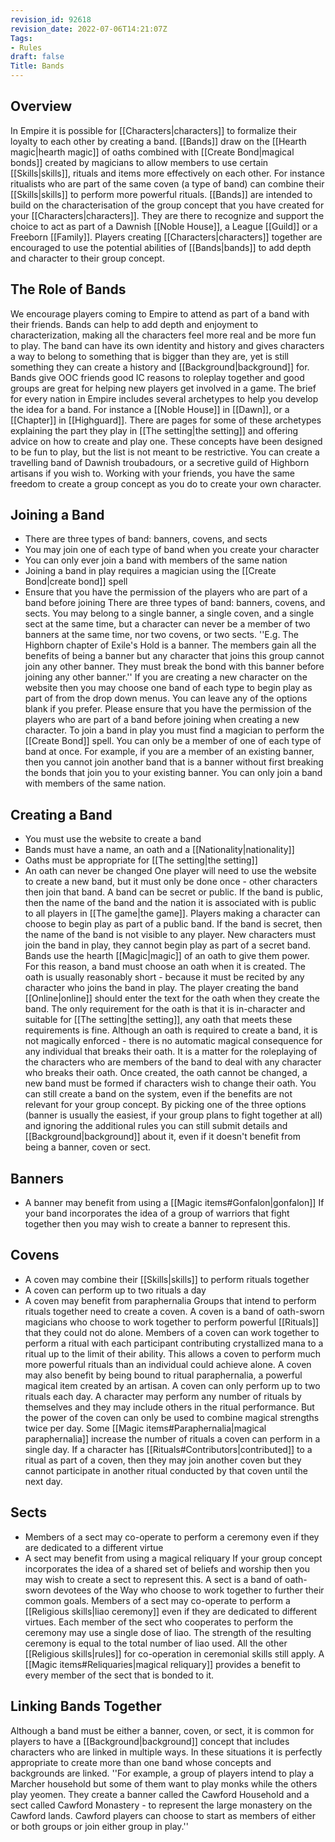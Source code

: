 ```yaml
---
revision_id: 92618
revision_date: 2022-07-06T14:21:07Z
Tags:
- Rules
draft: false
Title: Bands
---
```

## Overview
In Empire it is possible for [[Characters|characters]] to formalize their loyalty to each other by creating a band. [[Bands]] draw on the [[Hearth magic|hearth magic]] of 
oaths combined with [[Create Bond|magical bonds]] created by magicians to allow members to use certain [[Skills|skills]], rituals and items more effectively on each other. For instance ritualists who are part of the same coven (a type of band) can combine their [[Skills|skills]] to perform more powerful rituals.
[[Bands]] are intended to build on the characterisation of the group concept that you have created for your [[Characters|characters]]. They are there to recognize and support the choice to act as part of a Dawnish [[Noble House]], a League [[Guild]] or a Freeborn [[Family]]. Players creating [[Characters|characters]] together are encouraged to use the potential abilities of [[Bands|bands]] to add depth and character to their group concept.
## The Role of Bands
We encourage players coming to Empire to attend as part of a band with their friends. Bands can help to add depth and enjoyment to characterization, making all the characters feel more real and be more fun to play. The band can have its own identity and history and gives characters a way to belong to something that is bigger than they are, yet is still something they can create a history and [[Background|background]] for. Bands give OOC friends good IC reasons to roleplay together and good groups are great for helping new players get involved in a game. 
The brief for every nation in Empire includes several archetypes to help you develop the idea for a band. For instance a [[Noble House]] in [[Dawn]], or a [[Chapter]] in [[Highguard]]. There are pages for some of these archetypes explaining the part they play in [[The setting|the setting]] and offering advice on how to create and play one. These concepts have been designed to be fun to play, but the list is not meant to be restrictive. You can create a travelling band of Dawnish troubadours, or a secretive guild of Highborn artisans if you wish to. Working with your friends, you have the same freedom to create a group concept as you do to create your own character.
## Joining a Band
* There are three types of band: banners, covens, and sects
* You may join one of each type of band when you create your character
* You can only ever join a band with members of the same nation
* Joining a band in play requires a magician using the [[Create Bond|create bond]] spell
* Ensure that you have the permission of the players who are part of a band before joining
There are three types of band: banners, covens, and sects. You may belong to a single banner, a single coven, and a single sect at the same time, but a character can never be a member of two banners at the same time, nor two covens, or two sects. 
''E.g. The Highborn chapter of Exile's Hold is a banner. The members gain all the benefits of being a banner but any character that joins this group cannot join any other banner. They must break the bond with this banner before joining any other banner.''
If you are creating a new character on the website then you may choose one band of each type to begin play as part of from the drop down menus. You can leave any of the options blank if you prefer. Please ensure that you have the permission of the players who are part of a band before joining when creating a new character.
To join a band in play you must find a magician to perform the [[Create Bond]] spell. You can only be a member of one of each type of band at once. For example, if you are a member of an existing banner, then you cannot join another band that is a banner without first breaking the bonds that join you to your existing banner. You can only join a band with members of the same nation.
## Creating a Band
* You must use the website to create a band
* Bands must have a name, an oath and a [[Nationality|nationality]]
* Oaths must be appropriate for [[The setting|the setting]]
* An oath can never be changed
One player will need to use the website to create a new band, but it must only be done once - other characters then join that band. A band can be secret or public. If the band is public, then the name of the band and the nation it is associated with is public to all players in [[The game|the game]]. Players making a character can choose to begin play as part of a public band. If the band is secret, then the name of the band is not visible to any player. New characters must join the band in play, they cannot begin play as part of a secret band.
Bands use the hearth [[Magic|magic]] of an oath to give them power. For this reason, a band must choose an oath when it is created. The oath is usually reasonably short - because it must be recited by any character who joins the band in play. The player creating the band [[Online|online]] should enter the text for the oath when they create the band. The only requirement for the oath is that it is in-character and suitable for [[The setting|the setting]], any oath that meets these requirements is fine.
Although an oath is required to create a band, it is not magically enforced - there is no automatic magical consequence for any individual that breaks their oath. It is a matter for the roleplaying of the characters who are members of the band to deal with any character who breaks their oath. Once created, the oath cannot be changed, a new band must be formed if characters wish to change their oath.
You can still create a band on the system, even if the benefits are not relevant for your group concept. By picking one of the three options (banner is usually the easiest, if your group plans to fight together at all) and ignoring the additional rules you can still submit details and [[Background|background]] about it, even if it doesn't benefit from being a banner, coven or sect.
## Banners
* A banner may benefit from using a [[Magic items#Gonfalon|gonfalon]]
If your band incorporates the idea of a group of warriors that fight together then you may wish to create a banner to represent this.
## Covens
* A coven may combine their [[Skills|skills]] to perform rituals together
* A coven can perform up to two rituals a day
* A coven may benefit from paraphernalia
Groups that intend to perform rituals together need to create a coven. A coven is a band of oath-sworn magicians who choose to work together to perform powerful [[Rituals]] that they could not do alone.
Members of a coven can work together to perform a ritual with each participant contributing crystallized mana to a ritual up to the limit of their ability. This allows a coven to perform much more powerful rituals than an individual could achieve alone. A coven may also benefit by being bound to ritual paraphernalia, a powerful magical item created by an artisan. 
A coven can only perform up to two rituals each day. A character may perform any number of rituals by themselves and they may include others in the ritual performance. But the power of the coven can only be used to combine magical strengths twice per day. Some [[Magic items#Paraphernalia|magical paraphernalia]] increase the number of rituals a coven can perform in a single day.
If a character has [[Rituals#Contributors|contributed]] to a ritual as part of a coven, then they may join another coven but they cannot participate in another ritual conducted by that coven until the next day.
## Sects
* Members of a sect may co-operate to perform a ceremony even if they are dedicated to a different virtue
* A sect may benefit from using a magical reliquary
If your group concept incorporates the idea of a shared set of beliefs and worship then you may wish to create a sect to represent this. A sect is a band of oath-sworn devotees of the Way who choose to work together to further their common goals. 
Members of a sect may co-operate to perform a [[Religious skills|liao ceremony]] even if they are dedicated to different virtues. Each member of the sect who cooperates to perform the ceremony may use a single dose of liao. The strength of the resulting ceremony is equal to the total number of liao used. All the other [[Religious skills|rules]] for co-operation in ceremonial skills still apply.
A [[Magic items#Reliquaries|magical reliquary]] provides a benefit to every member of the sect that is bonded to it.
## Linking Bands Together
Although a band must be either a banner, coven, or sect, it is common for players to have a [[Background|background]] concept that includes characters who are linked in multiple ways. In these situations it is perfectly appropriate to create more than one band whose concepts and backgrounds are linked. 
''For example, a group of players intend to play a Marcher household but some of them want to play monks while the others play yeomen. They create a banner called the Cawford Household and a sect called Cawford Monastery - to represent the large monastery on the Cawford lands. Cawford players can choose to start as members of either or both groups or join either group in play.''